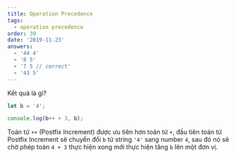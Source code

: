 ```yaml
---
title: Operation Precedence
tags:
  - operation precedence
order: 39
date: '2019-11-23'
answers:
  - '44 4'
  - '8 5'
  - '7 5 // correct'
  - '43 5'
---
```


Kết quả là gì?

```javascript
let b = '4';

console.log(b++ + 3, b);
```

<!-- explanation -->

Toán tử `++` (Postfix Increment) được ưu tiên hơn toán tử `+`, đầu tiên toán tử Postfix Increment sẽ chuyển đổi `b` từ string `'4'` sang number `4`, sau đó nó sẽ chờ phép toán `4 + 3` thực hiện xong mới thực hiện tăng `b` lên một đơn vị.
